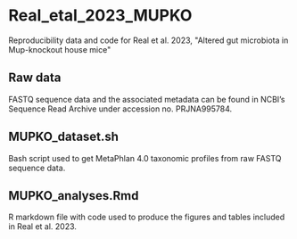 # Real_etal_2023_MUPKO
Reproducibility data and code for Real et al. 2023, "Altered gut microbiota in Mup-knockout house mice"

## Raw data
FASTQ sequence data and the associated metadata can be found in NCBI’s Sequence Read Archive under accession no. PRJNA995784.

## MUPKO_dataset.sh
Bash script used to get MetaPhlan 4.0 taxonomic profiles from raw FASTQ sequence data.

## MUPKO_analyses.Rmd
R markdown file with code used to produce the figures and tables included in Real et al. 2023.
